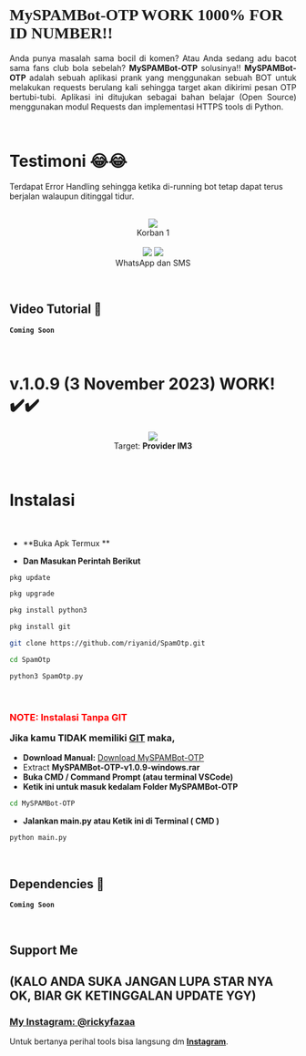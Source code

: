 # <a style="font-family:cursive">MySPAMBot-OTP WORK 1000% FOR ID NUMBER!!</a>
<p align="justify">Anda punya masalah sama bocil di komen? Atau Anda sedang adu bacot sama fans club bola sebelah? <b>MySPAMBot-OTP</b> solusinya!! <b>MySPAMBot-OTP</b> adalah sebuah aplikasi prank yang menggunakan sebuah BOT untuk melakukan requests berulang kali sehingga target akan dikirimi pesan OTP bertubi-tubi. Aplikasi ini ditujukan sebagai bahan belajar (Open Source) menggunakan modul Requests dan implementasi HTTPS tools di Python.</p>
<br>

# Testimoni 😂😂
Terdapat Error Handling sehingga ketika di-running bot tetap dapat terus berjalan walaupun ditinggal tidur. 
<p align="center">
    <br>
    <a>
        <img src="https://telegra.ph/file/6a51a8a9776c4d36a406e.png">
    </a><br>
    Korban 1<br> <br>
    <a>
        <img src="https://telegra.ph/file/517f5077ff6ec3b8da592.png">
        <img src="https://telegra.ph/file/164309a8ba0868fcce538.png">
    </a><br>
    WhatsApp dan SMS    
</p>
<br>


## Video Tutorial 🚀
**`Coming Soon`**

<br>


# v.1.0.9 (**3 November 2023**) WORK! ✔️✔️
<p align="center">
    <a>
        <img src="https://telegra.ph/file/9a0918ad39ddc8efd986e.png">
    </a><br>
    Target: <b>Provider IM3</b> 
</p>
<br>

# Instalasi

<br>

- **Buka Apk Termux **

- **Dan Masukan Perintah Berikut**
```bash
pkg update
```
```sh
pkg upgrade
```
```bash
pkg install python3
```
```sh
pkg install git
```
```bash
git clone https://github.com/riyanid/SpamOtp.git
```
```sh
cd SpamOtp
```
```bash
python3 SpamOtp.py
```
<br>

### <p style="color:red">NOTE: Instalasi Tanpa GIT</p> Jika kamu **TIDAK** memiliki [GIT](https://git-scm.com/downloads) maka,
- **Download Manual:**
[Download MySPAMBot-OTP](https://github.com/rickyfazaa/MySPAMBot-OTP/releases/download/v.1.0.9/MySPAMBot-OTP-v1.0.9-windows.rar) <br>
- Extract **MySPAMBot-OTP-v1.0.9-windows.rar**
- **Buka CMD / Command Prompt (atau terminal VSCode)**
- **Ketik ini untuk masuk kedalam Folder MySPAMBot-OTP**
```sh
cd MySPAMBot-OTP
```
- **Jalankan main.py atau Ketik ini di Terminal ( CMD )**
```bash
python main.py
```
<br>

## Dependencies 🚀
**`Coming Soon`**
<br>

<br>


## Support Me 
## (KALO ANDA SUKA JANGAN LUPA STAR NYA OK, BIAR GK KETINGGALAN UPDATE YGY)
### [**My Instagram: @rickyfazaa**](https://www.instagram.com/rickyfazaa)    
Untuk bertanya perihal tools bisa langsung dm [**Instagram**](https://www.instagram.com/rickyfazaa).
